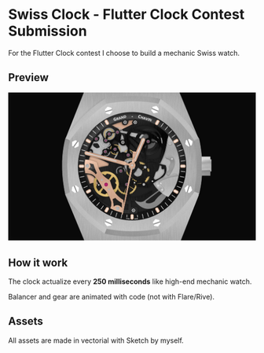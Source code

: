 # Swiss Clock - Flutter Clock Contest Submission

For the Flutter Clock contest I choose to build a mechanic Swiss watch.

## Preview

![enter image description here](https://github.com/jgrandchavin/swiss_clock/blob/master/assets/screenshots/screenshot_1.jpeg?raw=true)

## How it work

The clock actualize every **250 milliseconds** like high-end mechanic watch.

Balancer and gear are animated with code (not with Flare/Rive).

## Assets 

All assets are made in vectorial with Sketch by myself.
